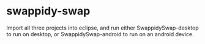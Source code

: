 swappidy-swap
=============

Import all three projects into eclipse, and run either SwappidySwap-desktop to run on desktop, or SwappidySwap-android to run on an android device.
